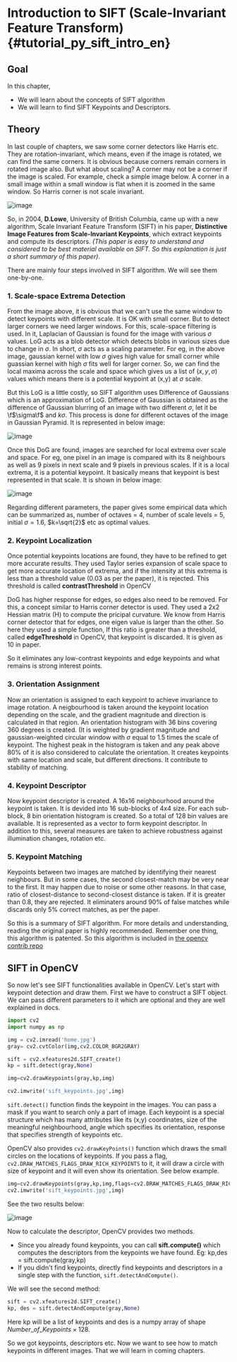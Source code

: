 # Introduction to SIFT (Scale-Invariant Feature Transform) {#tutorial_py_sift_intro_en}

## Goal

In this chapter,
-   We will learn about the concepts of SIFT algorithm
-   We will learn to find SIFT Keypoints and Descriptors.

## Theory

In last couple of chapters, we saw some corner detectors like Harris etc. They are rotation-invariant, which means, even if the image is rotated, we can find the same corners. It is obvious because corners remain corners in rotated image also. But what about scaling? A corner may not be a corner if the image is scaled. For example, check a simple image below. A corner in a small image within a small window is flat when it is zoomed in the same window. So Harris corner is not scale invariant.

![image](images/sift_scale_invariant.jpg)

So, in 2004, **D.Lowe**, University of British Columbia, came up with a new algorithm, Scale Invariant Feature Transform (SIFT) in his paper, **Distinctive Image Features from Scale-Invariant Keypoints**, which extract keypoints and compute its descriptors. *(This paper is easy to understand and considered to be best material available on SIFT. So this explanation is just a short summary of this paper)*.

There are mainly four steps involved in SIFT algorithm. We will see them one-by-one.

### 1. Scale-space Extrema Detection

From the image above, it is obvious that we can't use the same window to detect keypoints with different scale. It is OK with small corner. But to detect larger corners we need larger windows. For this, scale-space filtering is used. In it, Laplacian of Gaussian is found for the image with various $\sigma$ values. LoG acts as a blob detector which detects blobs in various sizes due to change in $\sigma$. In short, $\sigma$ acts as a scaling parameter. For eg, in the above image, gaussian kernel with low $\sigma$ gives high value for small corner while guassian kernel with high $\sigma$ fits well for larger corner. So, we can find the local maxima across the scale and space which gives us a list of $(x,y,\sigma)$ values which means there is a potential keypoint at (x,y) at $\sigma$ scale.

But this LoG is a little costly, so SIFT algorithm uses Difference of Gaussians which is an approximation of LoG. Difference of Gaussian is obtained as the difference of Gaussian blurring of an image with two different $\sigma$, let it be \f$\sigma\f$ and $k\sigma$. This process is done for different octaves of the image in Gaussian Pyramid. It is represented in below image:

![image](images/sift_dog.jpg)

Once this DoG are found, images are searched for local extrema over scale and space. For eg, one pixel in an image is compared with its 8 neighbours as well as 9 pixels in next scale and 9 pixels in previous scales. If it is a local extrema, it is a potential keypoint. It basically means that keypoint is best represented in that scale. It is shown in below image:

![image](images/sift_local_extrema.jpg)

Regarding different parameters, the paper gives some empirical data which can be summarized as, number of octaves = 4, number of scale levels = 5, initial $\sigma=1.6$, $k=\sqrt{2}$ etc as optimal values.

### 2. Keypoint Localization

Once potential keypoints locations are found, they have to be refined to get more accurate results. They used Taylor series expansion of scale space to get more accurate location of extrema, and if the intensity at this extrema is less than a threshold value (0.03 as per the paper), it is rejected. This threshold is called **contrastThreshold** in OpenCV

DoG has higher response for edges, so edges also need to be removed. For this, a concept similar to Harris corner detector is used. They used a 2x2 Hessian matrix (H) to compute the pricipal curvature. We know from Harris corner detector that for edges, one eigen value is larger than the other. So here they used a simple function, If this ratio is greater than a threshold, called **edgeThreshold** in OpenCV, that keypoint is discarded. It is given as 10 in paper.

So it eliminates any low-contrast keypoints and edge keypoints and what remains is strong interest points.

### 3. Orientation Assignment

Now an orientation is assigned to each keypoint to achieve invariance to image rotation. A neigbourhood is taken around the keypoint location depending on the scale, and the gradient magnitude and direction is calculated in that region. An orientation histogram with 36 bins covering 360 degrees is created. (It is weighted by gradient magnitude and gaussian-weighted circular window with $\sigma$ equal to 1.5 times the scale of keypoint. The highest peak in the histogram is taken and any peak above 80% of it is also considered to calculate the orientation. It creates keypoints with same location and scale, but different directions. It contribute to stability of matching.

### 4. Keypoint Descriptor

Now keypoint descriptor is created. A 16x16 neighbourhood around the keypoint is taken. It is devided into 16 sub-blocks of 4x4 size. For each sub-block, 8 bin orientation histogram is created.
So a total of 128 bin values are available. It is represented as a vector to form keypoint descriptor. In addition to this, several measures are taken to achieve robustness against illumination changes, rotation etc.

### 5. Keypoint Matching

Keypoints between two images are matched by identifying their nearest neighbours. But in some cases, the second closest-match may be very near to the first. It may happen due to noise or some other reasons. In that case, ratio of closest-distance to second-closest distance is taken. If it is greater than 0.8, they are rejected. It eliminaters around 90% of false matches while discards only 5% correct matches, as per the paper.

So this is a summary of SIFT algorithm. For more details and understanding, reading the original paper is highly recommended. Remember one thing, this algorithm is patented. So this algorithm is included in [the opencv contrib repo](https://github.com/opencv/opencv_contrib)

## SIFT in OpenCV

So now let's see SIFT functionalities available in OpenCV. Let's start with keypoint detection and draw them. First we have to construct a SIFT object. We can pass different parameters to it which are optional and they are well explained in docs.
```python
import cv2
import numpy as np

img = cv2.imread('home.jpg')
gray= cv2.cvtColor(img,cv2.COLOR_BGR2GRAY)

sift = cv2.xfeatures2d.SIFT_create()
kp = sift.detect(gray,None)

img=cv2.drawKeypoints(gray,kp,img)

cv2.imwrite('sift_keypoints.jpg',img)
```
`sift.detect()` function finds the keypoint in the images. You can pass a mask if you want to
search only a part of image. Each keypoint is a special structure which has many attributes like its
(x,y) coordinates, size of the meaningful neighbourhood, angle which specifies its orientation,
response that specifies strength of keypoints etc.

OpenCV also provides `cv2.drawKeyPoints()` function which draws the small circles on the locations
of keypoints. If you pass a flag, `cv2.DRAW_MATCHES_FLAGS_DRAW_RICH_KEYPOINTS` to it, it will draw a circle with size of keypoint and it will even show its orientation. See below example.
```python
img=cv2.drawKeypoints(gray,kp,img,flags=cv2.DRAW_MATCHES_FLAGS_DRAW_RICH_KEYPOINTS)
cv2.imwrite('sift_keypoints.jpg',img)
```
See the two results below:

![image](images/sift_keypoints.jpg)

Now to calculate the descriptor, OpenCV provides two methods.

- Since you already found keypoints, you can call **sift.compute()** which computes the descriptors from the keypoints we have found. Eg: kp,des = sift.compute(gray,kp)
- If you didn't find keypoints, directly find keypoints and descriptors in a single step with the function, `sift.detectAndCompute()`.

We will see the second method:
```python
sift = cv2.xfeatures2d.SIFT_create()
kp, des = sift.detectAndCompute(gray,None)
```
Here kp will be a list of keypoints and des is a numpy array of shape $Number\_of\_Keypoints \times 128$.

So we got keypoints, descriptors etc. Now we want to see how to match keypoints in different images.
That we will learn in coming chapters.
